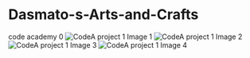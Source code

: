 # Dasmato-s-Arts-and-Crafts
code academy 0
![CodeA project 1 Image 1](https://user-images.githubusercontent.com/84602842/226381334-f41dc122-08bb-47e6-bc83-56dadfaaaee2.jpeg)
![CodeA project 1 Image 2](https://user-images.githubusercontent.com/84602842/226381347-b3eee36f-f890-4326-898c-cec27e759a8f.jpeg)
![CodeA project 1 Image 3](https://user-images.githubusercontent.com/84602842/226381357-88c85010-615a-4069-9eb7-cb6304f837a8.jpeg)
![CodeA project 1 Image 4](https://user-images.githubusercontent.com/84602842/226381362-0b51f988-a2de-41a1-b2bf-8974848e0ca5.jpeg)
